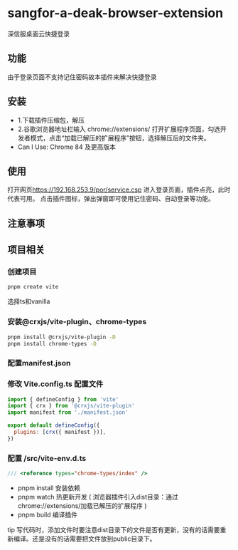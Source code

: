 # sangfor-a-deak-browser-extension
深信服桌面云快捷登录

## 功能

由于登录页面不支持记住密码故本插件来解决快捷登录

## 安装

- 1.下载插件压缩包，解压
- 2.谷歌浏览器地址栏输入 chrome://extensions/ 打开扩展程序页面，勾选开发者模式，点击“加载已解压的扩展程序”按钮，选择解压后的文件夹。
- Can I Use: Chrome 84 及更高版本

## 使用

打开网页<https://192.168.253.9/por/service.csp>
进入登录页面，插件点亮，此时代表可用。
点击插件图标，弹出弹窗即可使用记住密码、自动登录等功能。

## 注意事项



## 项目相关
### 创建项目
```bash
pnpm create vite 
```
选择ts和vanilla
### 安装@crxjs/vite-plugin、chrome-types
```bash
pnpm install @crxjs/vite-plugin -D
pnpm install chrome-types -D
```
### 配置manifest.json
### 修改 Vite.config.ts 配置文件
``` javascript
import { defineConfig } from 'vite'
import { crx } from '@crxjs/vite-plugin'
import manifest from './manifest.json'

export default defineConfig({
  plugins: [crx({ manifest })],
})
```
### 配置 /src/vite-env.d.ts
```typescript
/// <reference types="chrome-types/index" />
```

- pnpm install 安装依赖
- pnpm watch 热更新开发 ( 浏览器插件引入dist目录：通过chrome://extensions/加载已解压的扩展程序 )
- pnpm build 编译插件

tip 写代码时，添加文件时要注意dist目录下的文件是否有更新，没有的话需要重新编译。还是没有的话需要把文件放到public目录下。
  